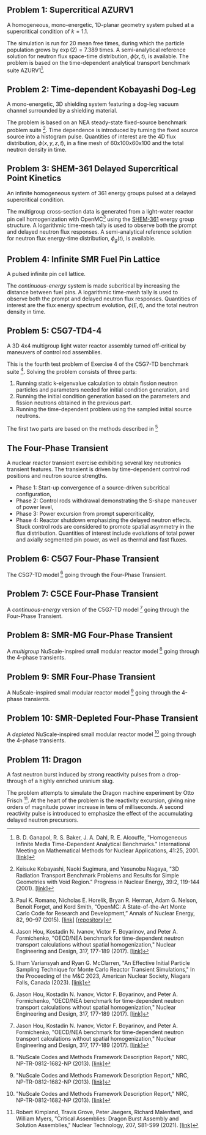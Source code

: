 ## Problem 1: Supercritical AZURV1

A homogeneous, mono-energetic, 1D-planar geometry system pulsed at a supercritical condition of $k=1.1$.

The simulation is run for 20 mean free times, during which the particle population grows by $\exp(2)=7.389$ times.
A semi-analytical reference solution for neutron flux space-time distribution, $\phi(x,t)$, is available.
The problem is based on the time-dependent analytical transport benchmark suite AZURV1[^1].

[^1]: B. D. Ganapol, R. S. Baker, J. A. Dahl, R. E. Alcouffe, "Homogeneous Infinite Media Time-Dependent Analytical Benchmarks." International Meeting on Mathematical Methods for Nuclear Applications, 41:25, 2001. [[link]](https://www.osti.gov/biblio/975281)

## Problem 2: Time-dependent Kobayashi Dog-Leg

A mono-energetic, 3D shielding system featuring a dog-leg vacuum channel surrounded by a shielding material.

The problem is based on an NEA steady-state fixed-source benchmark problem suite [^2].
Time dependence is introduced by turning the fixed source source into a histogram pulse.
Quantities of interest are the 4D flux distribution, $\phi(x,y,z,t)$, in a fine mesh of 60x100x60x100 and the total neutron density in time.

[^2]: Keisuke Kobayashi, Naoki Sugimura, and Yasunobu Nagaya, "3D Radiation Transport Benchmark Problems and Results for Simple Geometries with Void Region." Progress in Nuclear Energy, 39:2, 119-144 (2001). [[link]](https://www.sciencedirect.com/science/article/abs/pii/S0149197001000075)

## Problem 3: SHEM-361 Delayed Supercritical Point Kinetics

An infinite homogeneous system of 361 energy groups pulsed at a delayed supercritical condition.

The multigroup cross-section data is generated from a light-water reactor pin cell homogenization with OpenMC[^3] using the [SHEM-361](https://docs.openmc.org/en/latest/pythonapi/mgxs.html) energy group structure.
A logarithmic time-mesh tally is used to observe both the prompt and delayed neutron flux responses.
A semi-analytical reference solution for neutron flux energy-time distribution, $\phi_g(t)$, is available.

[^3]: Paul K. Romano, Nicholas E. Horelik, Bryan R. Herman, Adam G. Nelson, Benoit Forget, and Kord Smith, “OpenMC: A State-of-the-Art Monte Carlo Code for Research and Development,” Annals of Nuclear Energy, 82, 90–97 (2015). [[link]](https://www.sciencedirect.com/science/article/abs/pii/S030645491400379X) [[repository]](https://github.com/openmc-dev/openmc)

## Problem 4: Infinite SMR Fuel Pin Lattice

A pulsed infinite pin cell lattice.

The _continuous-energy_ system is made subcritical by increasing the distance between fuel pins.
A logarithmic time-mesh tally is used to observe both the prompt and delayed neutron flux responses.
Quantities of interest are the flux energy spectrum evolution, $\phi(E,t)$, and the total neutron density in time.

## Problem 5: C5G7-TD4-4

A 3D 4x4 multigroup light water reactor assembly turned off-critical by maneuvers of control rod assemblies.

This is the fourth test problem of Exercise 4 of the C5G7-TD benchmark suite [^4].
Solving the problem consists of three parts: 
1. Running static k-eigenvalue calculation to obtain fission neutron particles and parameters needed for initial condition generation, and
2. Running the initial condition generation based on the parameters and fission neutrons obtained in the previous part.
3. Running the time-dependent problem using the sampled initial source neutrons.

The first two parts are based on the methods described in [^5]

[^4]: Jason Hou, Kostadin N. Ivanov, Victor F. Boyarinov, and Peter A. Formichenko, "OECD/NEA benchmark for time-dependent neutron transport calculations without spatial homogenization," Nuclear Engineering and Design, 317, 177-189 (2017). [[link]](https://www.sciencedirect.com/science/article/abs/pii/S0029549317300572?via%3Dihub)

[^5]: Ilham Variansyah and Ryan G. McClarren, "An Effective Initial Particle Sampling Technique for Monte Carlo Reactor Transient Simulations," In the Proceeding of the M&C 2023, American Nuclear Society, Niagara Falls, Canada (2023). [[link]](https://arxiv.org/abs/2305.07646)

## The Four-Phase Transient

A nuclear reactor transient exercise exhibiting several key neutronics transient features.
The transient is driven by time-dependent control rod positions and neutron source strengths.
- Phase 1: Start-up convergence of a source-driven subcritical configuration,
- Phase 2: Control rods withdrawal demonstrating the S-shape maneuver of power level,
- Phase 3: Power excursion from prompt supercriticality,
- Phase 4: Reactor shutdown emphasizing the delayed neutron effects.
Stuck control rods are considered to promote spatial asymmetry in the flux distribution.
Quantities of interest include evolutions of total power and axially segmented pin power, as well as thermal and fast fluxes.

## Problem 6: C5G7 Four-Phase Transient

The C5G7-TD model [^4] going through the Four-Phase Transient.

## Problem 7: C5CE Four-Phase Transient

A _continuous-energy_ version of the C5G7-TD model [^4] going through the Four-Phase Transient.

## Problem 8: SMR-MG Four-Phase Transient

A _multigroup_ NuScale-inspired small modular reactor model [^6] going through the 4-phase transients.

[^6]: "NuScale Codes and Methods Framework Description Report," NRC, NP-TR-0812-1682-NP (2013). [[link]](https://www.nrc.gov/docs/ML1301/ML13018A154.pdf)

## Problem 9: SMR Four-Phase Transient

A NuScale-inspired small modular reactor model [^6] going through the 4-phase transients.

## Problem 10: SMR-Depleted Four-Phase Transient

A _depleted_ NuScale-inspired small modular reactor model [^6] going through the 4-phase transients.

## Problem 11: Dragon

A fast neutron burst induced by strong reactivity pulses from a drop-through of a highly enriched uranium slug.

The problem attempts to simulate the Dragon machine experiment by Otto Frisch [^7].
At the heart of the problem is the reactivity excursion, giving nine orders of magnitude power increase in tens of milliseconds.
A second reactivity pulse is introduced to emphasize the effect of the accumulating delayed neutron precursors.

[^7]: Robert Kimpland, Travis Grove, Peter Jaegers, Richard Malenfant, and William Myers, "Critical Assemblies: Dragon Burst Assembly and Solution Assemblies," Nuclear Technology, 207, S81-S99 (2021). [[link]](https://www.tandfonline.com/doi/pdf/10.1080/00295450.2021.1927626)
